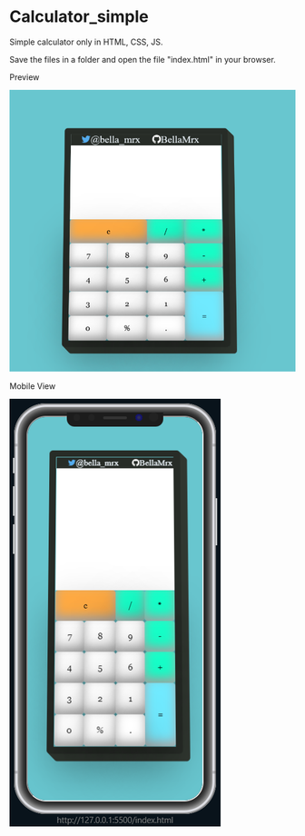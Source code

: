 # Calculator_simple
 Simple calculator only in HTML, CSS, JS.

 Save the files in a folder and open the file "index.html" in your browser.


Preview

![Preview](Images/PreviewCalculator.PNG)


Mobile View

![Preview](Images/PreviewCalculatorMobile.PNG)

